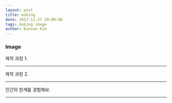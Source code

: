 ```yaml
---
layout: post
title: making
date: 2017-11-27 20:00:00
tags: making image
author: Eunseo Kim
---
```


### Image

<amp-img src="{{ site.baseurl }}assets/images/케이스 제작 1.jpeg" width="960" height="720" layout="responsive" alt="" class="mb3"></amp-img>

제작 과정 1.

<hr />

<amp-img src="{{ site.baseurl }}assets/images/케이스 제작 2.jpeg" width="960" height="720" layout="responsive" alt="" class="mb3"></amp-img>

제작 과정 2.

<hr />

<amp-img src="{{ site.baseurl }}assets/images/케이스 제작 1.jpeg" width="960" height="720" layout="responsive" alt="" class="mb3"></amp-img>

인간의 한계를 경험해보.

<hr />
